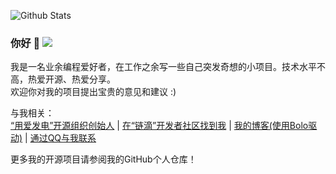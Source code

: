 ![Github Stats](https://github-readme-stats.vercel.app/api?username=adlered)

### 你好 👋 <a title="Hits" target="_blank" href="https://github.com/88250/hits"><img src="https://hits.b3log.org/adlered/hits.svg"></a>

我是一名业余编程爱好者，在工作之余写一些自己突发奇想的小项目。技术水平不高，热爱开源、热爱分享。  
欢迎你对我的项目提出宝贵的意见和建议 :)  

与我相关：  
[“用爱发电”开源组织创始人](https://programmingwithlove.stackoverflow.wiki) | [在“链滴”开发者社区找到我](https://hacpai.com/member/adlered) | [我的博客\(使用Bolo驱动\)](https://www.stackoverflow.wiki) | [通过QQ与我联系](http://wpa.qq.com/msgrd?v=3&uin=1101635162&site=qq&menu=yes)

更多我的开源项目请参阅我的GitHub个人仓库！
